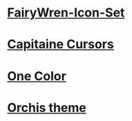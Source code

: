 # [FairyWren-Icon-Set](https://www.pling.com/p/1684521)

# [Capitaine Cursors](https://www.pling.com/p/1148692)

# [One Color](https://www.xfce-look.org/p/1148918)

# [Orchis theme](https://www.xfce-look.org/p/1357889)
